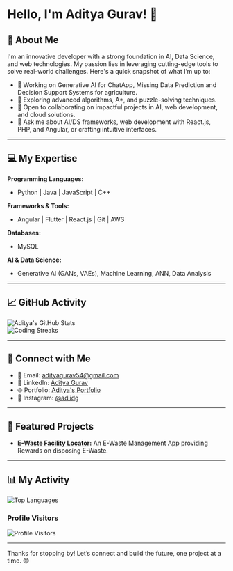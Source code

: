 # Hello, I'm Aditya Gurav! 👋  

## 🌟 About Me  
I'm an innovative developer with a strong foundation in AI, Data Science, and web technologies. My passion lies in leveraging cutting-edge tools to solve real-world challenges. Here's a quick snapshot of what I’m up to:  

- 🔭 Working on Generative AI for ChatApp, Missing Data Prediction and Decision Support Systems for agriculture.  
- 🌱 Exploring advanced algorithms, A*, and puzzle-solving techniques.  
- 🤝 Open to collaborating on impactful projects in AI, web development, and cloud solutions.  
- 💬 Ask me about AI/DS frameworks, web development with React.js, PHP, and Angular, or crafting intuitive interfaces.  

---

## 💻 My Expertise  
**Programming Languages:**  
- Python | Java | JavaScript | C++  

**Frameworks & Tools:**  
- Angular | Flutter | React.js | Git | AWS  

**Databases:**  
- MySQL  

**AI & Data Science:**  
- Generative AI (GANs, VAEs), Machine Learning, ANN, Data Analysis  

---

## 📈 GitHub Activity  
![Aditya's GitHub Stats](https://github-readme-stats.vercel.app/api?username=adiidg&show_icons=true&theme=algolia)  
![Coding Streaks](https://github-readme-streak-stats.herokuapp.com/?user=adiidg&theme=algolia)  

---

## 🔗 Connect with Me  
- 📧 Email: [adityagurav54@gmail.com](mailto:adityagurav54@gmail.com)  
- 💼 LinkedIn: [Aditya Gurav](https://linkedin.com/in/adiiidg)  
- 🌐 Portfolio: [Aditya's Portfolio](https://adiidg.github.io/myweb/)
- 📸 Instagram: [@adiidg](https://www.instagram.com/adii.dg/)

---

## 🎯 Featured Projects    

- **[E-Waste Facility Locator](https://e-waste-facility-locators.web.app):** An E-Waste Management App providing Rewards on disposing E-Waste.  

---

## 📊 My Activity  
![Top Languages](https://github-readme-stats.vercel.app/api/top-langs/?username=adiidg&layout=compact&theme=algolia)  
### Profile Visitors 
![Profile Visitors](https://profile-counter.glitch.me/{adiidg}/count.svg)  

---

Thanks for stopping by! Let’s connect and build the future, one project at a time. 😊  
